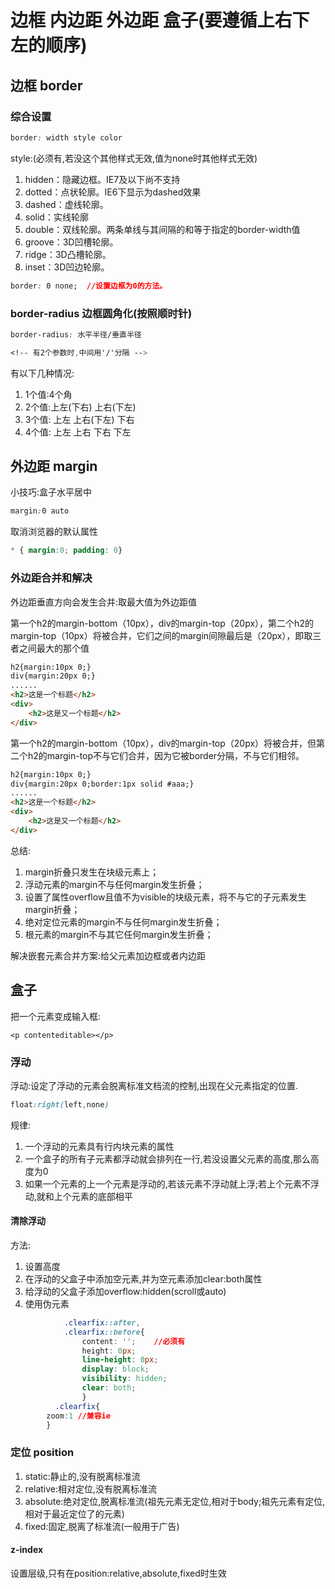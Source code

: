 # 边框 内边距 外边距 盒子(要遵循上右下左的顺序)

## 边框 border

### 综合设置

```css
border: width style color
```
style:(必须有,若没这个其他样式无效,值为none时其他样式无效)

1. hidden：隐藏边框。IE7及以下尚不支持
2. dotted：点状轮廓。IE6下显示为dashed效果
3. dashed：虚线轮廓。
4. solid：实线轮廓
5. double：双线轮廓。两条单线与其间隔的和等于指定的border-width值
6. groove：3D凹槽轮廓。
7. ridge：3D凸槽轮廓。
8. inset：3D凹边轮廓。

```css
border: 0 none;  //设置边框为0的方法。
```

### border-radius  边框圆角化(按照顺时针)

```css
border-radius: 水平半径/垂直半径

<!-- 有2个参数时,中间用'/'分隔 -->
```
有以下几种情况:

1. 1个值:4个角
2. 2个值:上左(下右) 上右(下左)
3. 3个值: 上左  上右(下左) 下右
4. 4个值: 上左  上右  下右 下左


## 外边距 margin

小技巧:盒子水平居中
```css
margin:0 auto 
```
取消浏览器的默认属性
```css
* { margin:0; padding: 0}
```

### 外边距合并和解决

外边距垂直方向会发生合并:取最大值为外边距值

第一个h2的margin-bottom（10px），div的margin-top（20px），第二个h2的margin-top（10px）将被合并，它们之间的margin间隙最后是（20px），即取三者之间最大的那个值
```html
h2{margin:10px 0;}
div{margin:20px 0;}
......
<h2>这是一个标题</h2>
<div>
	<h2>这是又一个标题</h2>
</div>
```

第一个h2的margin-bottom（10px），div的margin-top（20px）将被合并，但第二个h2的margin-top不与它们合并，因为它被border分隔，不与它们相邻。

```html
h2{margin:10px 0;}
div{margin:20px 0;border:1px solid #aaa;}
......
<h2>这是一个标题</h2>
<div>
	<h2>这是又一个标题</h2>
</div>
```

总结:
1. margin折叠只发生在块级元素上；
2. 浮动元素的margin不与任何margin发生折叠；
3. 设置了属性overflow且值不为visible的块级元素，将不与它的子元素发生margin折叠；
4. 绝对定位元素的margin不与任何margin发生折叠；
5. 根元素的margin不与其它任何margin发生折叠；

解决嵌套元素合并方案:给父元素加边框或者内边距

## 盒子

把一个元素变成输入框:

```
<p contenteditable></p>
```

### 浮动

浮动:设定了浮动的元素会脱离标准文档流的控制,出现在父元素指定的位置.

```css
float:right(left,none)
```
规律:

1. 一个浮动的元素具有行内块元素的属性
2. 一个盒子的所有子元素都浮动就会排列在一行,若没设置父元素的高度,那么高度为0
3. 如果一个元素的上一个元素是浮动的,若该元素不浮动就上浮;若上个元素不浮动,就和上个元素的底部相平

#### 清除浮动

方法:
1. 设置高度
2. 在浮动的父盒子中添加空元素,并为空元素添加clear:both属性
3. 给浮动的父盒子添加overflow:hidden(scroll或auto)
4. 使用伪元素
```css
            .clearfix::after, 
            .clearfix::before{
                content: '';    //必须有
                height: 0px;
                line-height: 0px; 
                display: block;
                visibility: hidden;
                clear: both;
                }
	      .clearfix{
		zoom:1 //兼容ie	
		}
```
### 定位 position

1. static:静止的,没有脱离标准流
2. relative:相对定位,没有脱离标准流
3. absolute:绝对定位,脱离标准流(祖先元素无定位,相对于body;祖先元素有定位,相对于最近定位了的元素)
4. fixed:固定,脱离了标准流(一般用于广告)

#### z-index
设置层级,只有在position:relative,absolute,fixed时生效

